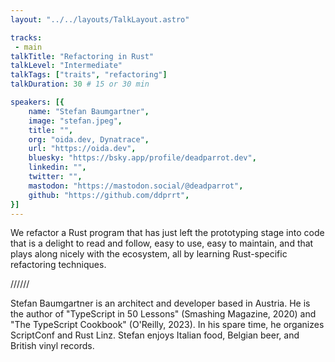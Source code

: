 ```yaml
---
layout: "../../layouts/TalkLayout.astro"

tracks: 
 - main
talkTitle: "Refactoring in Rust"
talkLevel: "Intermediate"
talkTags: ["traits", "refactoring"] 
talkDuration: 30 # 15 or 30 min

speakers: [{
    name: "Stefan Baumgartner",
    image: "stefan.jpeg",
    title: "",
    org: "oida.dev, Dynatrace",
    url: "https://oida.dev",
    bluesky: "https://bsky.app/profile/deadparrot.dev",
    linkedin: "",
    twitter: "",
    mastodon: "https://mastodon.social/@deadparrot",
    github: "https://github.com/ddprrt",
}]
---
```


We refactor a Rust program that has just left the prototyping stage into code that is a delight to read and follow, easy to use, easy to maintain, and that plays along nicely with the ecosystem, all by learning Rust-specific refactoring techniques.

////// <!-- sepatator between abstract and bio -->

Stefan Baumgartner is an architect and developer based in Austria. He is the author of "TypeScript in 50 Lessons" (Smashing Magazine, 2020) and "The TypeScript Cookbook" (O'Reilly, 2023). In his spare time, he organizes ScriptConf and Rust Linz. Stefan enjoys Italian food, Belgian beer, and British vinyl records.


